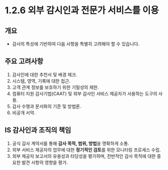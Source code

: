 # 1.2.6 외부 감시인과 전문가 서비스를 이용

## 개요
- 감사의 특성에 기반하여 다음 사항을 특별히 고려해야 할 수 있습니다.

## 주요 고려사항
1. 감사인에 대한 추천서 및 배경 체크.
2. 시스템, 영역, 기록에 대한 접근.
3. 고객 관계 정보를 보호하기 위한 기밀성의 제한.
4. 컴퓨터 지원 감사기법(CAAT) 및 외부 감사인 서비스 제공자가 사용하는 도구의 사용.
5. 감사 수행과 문서화의 기준 및 방법론.
6. 비공개 서약.

## IS 감사인과 조직의 책임
1. 공식 감사 계약서를 통해 **감사 목적, 범위, 방법**을 명확하게 소통.
2. 외부 서비스 제공자의 업무에 대한 **정기적인 검토**를 위한 모니터링 프로세스 수립.
3. 외부 제공자 보고서의 유용성과 타당성을 평가하며, 전반적인 감사 목적에 대한 중요한 발견 사항의 영향을 평가.
